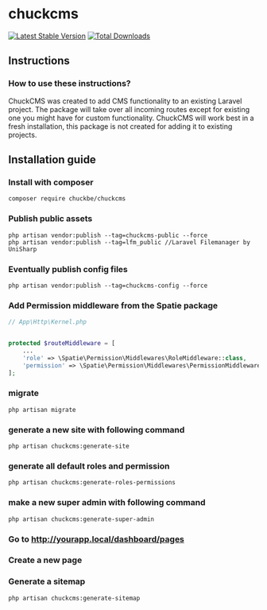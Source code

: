 # chuckcms

[![Latest Stable Version](https://poser.pugx.org/chuckbe/chuckcms/version.png)](https://packagist.org/packages/chuckbe/chuckcms) [![Total Downloads](https://poser.pugx.org/chuckbe/chuckcms/d/total.png)](https://packagist.org/packages/chuckbe/chuckcms)

## Instructions

### How to use these instructions?

ChuckCMS was created to add CMS functionality to an existing Laravel project. The package will take over all incoming routes except for existing one you might have for custom functionality. ChuckCMS will work best in a fresh installation, this package is not created for adding it to existing projects.

## Installation guide

### Install with composer
```
composer require chuckbe/chuckcms
```

### Publish public assets
```
php artisan vendor:publish --tag=chuckcms-public --force
php artisan vendor:publish --tag=lfm_public //Laravel Filemanager by UniSharp
```

### Eventually publish config files
```
php artisan vendor:publish --tag=chuckcms-config --force
```

### Add Permission middleware from the Spatie package
```php
// App\Http\Kernel.php


protected $routeMiddleware = [
    ...
    'role' => \Spatie\Permission\Middlewares\RoleMiddleware::class,
    'permission' => \Spatie\Permission\Middlewares\PermissionMiddleware::class,
];
```

### migrate
```
php artisan migrate
```

### generate a new site with following command
```
php artisan chuckcms:generate-site
```

### generate all default roles and permission
```
php artisan chuckcms:generate-roles-permissions
```

### make a new super admin with following command
```
php artisan chuckcms:generate-super-admin
```

### Go to http://yourapp.local/dashboard/pages

### Create a new page

### Generate a sitemap
```
php artisan chuckcms:generate-sitemap
```
